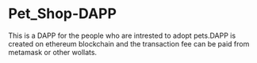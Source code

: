 # Pet_Shop-DAPP
This is a DAPP for the people who are intrested to adopt pets.DAPP is created on ethereum blockchain and the transaction fee can be paid from metamask or other wollats.
